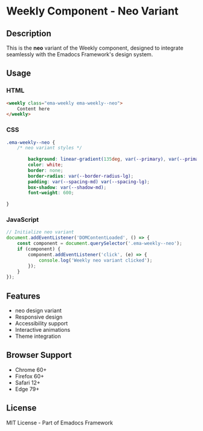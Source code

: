 # Weekly Component - Neo Variant

## Description
This is the **neo** variant of the Weekly component, designed to integrate seamlessly with the Emadocs Framework's design system.

## Usage

### HTML
```html
<weekly class="ema-weekly ema-weekly--neo">
    Content here
</weekly>
```

### CSS
```css
.ema-weekly--neo {
    /* neo variant styles */
    
        background: linear-gradient(135deg, var(--primary), var(--primary-dark));
        color: white;
        border: none;
        border-radius: var(--border-radius-lg);
        padding: var(--spacing-md) var(--spacing-lg);
        box-shadow: var(--shadow-md);
        font-weight: 600;
    
}
```

### JavaScript
```javascript
// Initialize neo variant
document.addEventListener('DOMContentLoaded', () => {
    const component = document.querySelector('.ema-weekly--neo');
    if (component) {
        component.addEventListener('click', (e) => {
            console.log('Weekly neo variant clicked');
        });
    }
});
```

## Features
- neo design variant
- Responsive design
- Accessibility support
- Interactive animations
- Theme integration

## Browser Support
- Chrome 60+
- Firefox 60+
- Safari 12+
- Edge 79+

## License
MIT License - Part of Emadocs Framework
